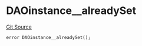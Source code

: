 # DAOinstance__alreadySet
[Git Source](https://github.com/parseb/WalllaW/blob/9e3aa1f94078a6f713d193fa93b20149519f722a/src/errors.sol)


```solidity
error DAOinstance__alreadySet();
```

